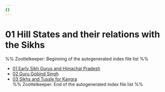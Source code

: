 ```yaml
---
{}
---
```

   
# 01 Hill States and their relations with the Sikhs   
%% Zoottelkeeper: Beginning of the autogenerated index file list  %%   
   
-  [01 Early Sikh Gurus and Himachal Pradesh](../../../01%20History%20of%20Himachal%20Pradesh/4%20Modern%20History%20of%20Himachal%20Pradesh/01%20Hill%20States%20and%20their%20relations%20with%20the%20Sikhs/01%20Early%20Sikh%20Gurus%20and%20Himachal%20Pradesh.md)   
-  [02 Guru Gobind Singh](../../../01%20History%20of%20Himachal%20Pradesh/4%20Modern%20History%20of%20Himachal%20Pradesh/01%20Hill%20States%20and%20their%20relations%20with%20the%20Sikhs/02%20Guru%20Gobind%20Singh.md)   
-  [03 Sikhs and Tussle for Kangra](../../../01%20History%20of%20Himachal%20Pradesh/4%20Modern%20History%20of%20Himachal%20Pradesh/01%20Hill%20States%20and%20their%20relations%20with%20the%20Sikhs/03%20Sikhs%20and%20Tussle%20for%20Kangra.md)   
%% Zoottelkeeper: End of the autogenerated index file list  %%